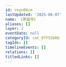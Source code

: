 ```yaml
---
id: reyn08cm
lastUpdated: '2025-06-07'
name: 《黑暗传》
aliases: []
layer: 2
eventDate: null
categoryId: cat_OfFSSbRb
tagIds: []
timelineEvents: []
relations: []
titledLinks: []
---
```


